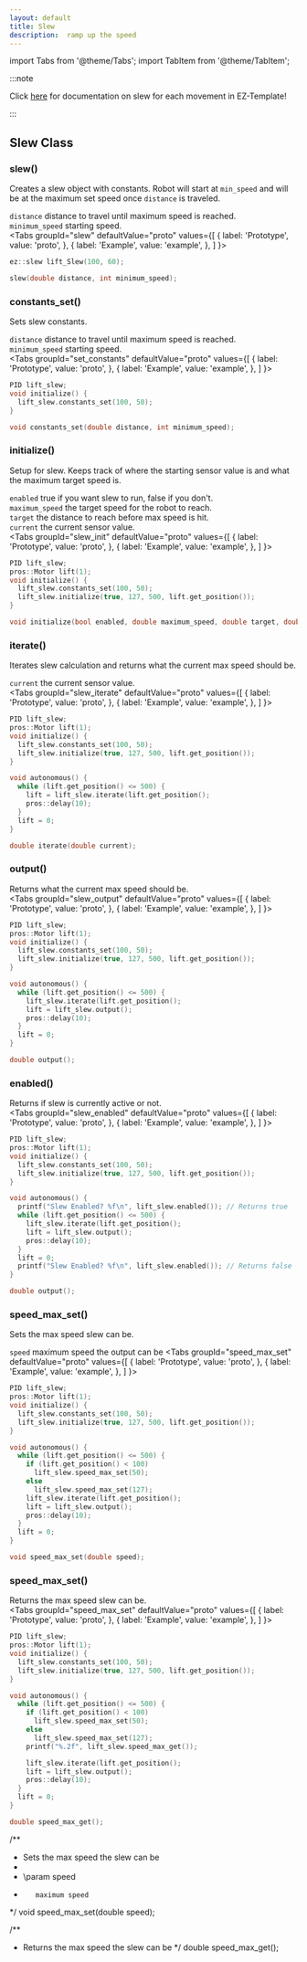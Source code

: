 ```yaml
---
layout: default
title: Slew
description:  ramp up the speed
---
```

import Tabs from '@theme/Tabs';
import TabItem from '@theme/TabItem';


:::note

Click [here](https://ez-robotics.github.io/EZ-Template/category/autonomous-functions) for documentation on slew for each movement in EZ-Template!

:::


## Slew Class


### slew()
Creates a slew object with constants.  Robot will start at `min_speed` and will be at the maximum set speed once `distance` is traveled.

`distance` distance to travel until maximum speed is reached.  
`minimum_speed` starting speed.  
<Tabs
  groupId="slew"
  defaultValue="proto"
  values={[
    { label: 'Prototype',  value: 'proto', },
    { label: 'Example',  value: 'example', },
  ]
}>

<TabItem value="example">

```cpp
ez::slew lift_Slew(100, 60);
```

</TabItem>


<TabItem value="proto">

```cpp
slew(double distance, int minimum_speed);
```



</TabItem>
</Tabs>  




### constants_set()
Sets slew constants.    

`distance` distance to travel until maximum speed is reached.  
`minimum_speed` starting speed.  
<Tabs
  groupId="set_constants"
  defaultValue="proto"
  values={[
    { label: 'Prototype',  value: 'proto', },
    { label: 'Example',  value: 'example', },
  ]
}>

<TabItem value="example">

```cpp
PID lift_slew;
void initialize() {
  lift_slew.constants_set(100, 50);
}
```

</TabItem>


<TabItem value="proto">

```cpp
void constants_set(double distance, int minimum_speed);
```



</TabItem>
</Tabs>


### initialize()
Setup for slew.  Keeps track of where the starting sensor value is and what the maximum target speed is.  

`enabled` true if you want slew to run, false if you don't.  
`maximum_speed` the target speed for the robot to reach.    
`target` the distance to reach before max speed is hit.  
`current` the current sensor value.  
<Tabs
  groupId="slew_init"
  defaultValue="proto"
  values={[
    { label: 'Prototype',  value: 'proto', },
    { label: 'Example',  value: 'example', },
  ]
}>

<TabItem value="example">

```cpp
PID lift_slew;
pros::Motor lift(1);
void initialize() {
  lift_slew.constants_set(100, 50);
  lift_slew.initialize(true, 127, 500, lift.get_position());
}
```

</TabItem>


<TabItem value="proto">

```cpp
void initialize(bool enabled, double maximum_speed, double target, double current);
```



</TabItem>
</Tabs>




### iterate()
Iterates slew calculation and returns what the current max speed should be.  


`current` the current sensor value.  
<Tabs
  groupId="slew_iterate"
  defaultValue="proto"
  values={[
    { label: 'Prototype',  value: 'proto', },
    { label: 'Example',  value: 'example', },
  ]
}>

<TabItem value="example">

```cpp
PID lift_slew;
pros::Motor lift(1);
void initialize() {
  lift_slew.constants_set(100, 50);
  lift_slew.initialize(true, 127, 500, lift.get_position());
}

void autonomous() {
  while (lift.get_position() <= 500) {
    lift = lift_slew.iterate(lift.get_position();
    pros::delay(10);
  }
  lift = 0;
}
```

</TabItem>


<TabItem value="proto">

```cpp
double iterate(double current);
```



</TabItem>
</Tabs>




### output()
Returns what the current max speed should be.   
<Tabs
  groupId="slew_output"
  defaultValue="proto"
  values={[
    { label: 'Prototype',  value: 'proto', },
    { label: 'Example',  value: 'example', },
  ]
}>

<TabItem value="example">

```cpp
PID lift_slew;
pros::Motor lift(1);
void initialize() {
  lift_slew.constants_set(100, 50);
  lift_slew.initialize(true, 127, 500, lift.get_position());
}

void autonomous() {
  while (lift.get_position() <= 500) {
    lift_slew.iterate(lift.get_position();
    lift = lift_slew.output();
    pros::delay(10);
  }
  lift = 0;
}
```

</TabItem>


<TabItem value="proto">

```cpp
double output();
```



</TabItem>
</Tabs>




### enabled()
Returns if slew is currently active or not.   
<Tabs
  groupId="slew_enabled"
  defaultValue="proto"
  values={[
    { label: 'Prototype',  value: 'proto', },
    { label: 'Example',  value: 'example', },
  ]
}>

<TabItem value="example">

```cpp
PID lift_slew;
pros::Motor lift(1);
void initialize() {
  lift_slew.constants_set(100, 50);
  lift_slew.initialize(true, 127, 500, lift.get_position());
}

void autonomous() {
  printf("Slew Enabled? %f\n", lift_slew.enabled()); // Returns true
  while (lift.get_position() <= 500) {
    lift_slew.iterate(lift.get_position();
    lift = lift_slew.output();
    pros::delay(10);
  }
  lift = 0;
  printf("Slew Enabled? %f\n", lift_slew.enabled()); // Returns false
}
```

</TabItem>


<TabItem value="proto">

```cpp
double output();
```



</TabItem>
</Tabs>






### speed_max_set()
Sets the max speed slew can be.   

`speed`  maximum speed the output can be
<Tabs
  groupId="speed_max_set"
  defaultValue="proto"
  values={[
    { label: 'Prototype',  value: 'proto', },
    { label: 'Example',  value: 'example', },
  ]
}>

<TabItem value="example">

```cpp
PID lift_slew;
pros::Motor lift(1);
void initialize() {
  lift_slew.constants_set(100, 50);
  lift_slew.initialize(true, 127, 500, lift.get_position());
}

void autonomous() {
  while (lift.get_position() <= 500) {
    if (lift.get_position() < 100) 
      lift_slew.speed_max_set(50);
    else 
      lift_slew.speed_max_set(127);
    lift_slew.iterate(lift.get_position();
    lift = lift_slew.output();
    pros::delay(10);
  }
  lift = 0;
}
```

</TabItem>


<TabItem value="proto">

```cpp
void speed_max_set(double speed);
```



</TabItem>
</Tabs>




### speed_max_set()
Returns the max speed slew can be.   
<Tabs
  groupId="speed_max_set"
  defaultValue="proto"
  values={[
    { label: 'Prototype',  value: 'proto', },
    { label: 'Example',  value: 'example', },
  ]
}>

<TabItem value="example">

```cpp
PID lift_slew;
pros::Motor lift(1);
void initialize() {
  lift_slew.constants_set(100, 50);
  lift_slew.initialize(true, 127, 500, lift.get_position());
}

void autonomous() {
  while (lift.get_position() <= 500) {
    if (lift.get_position() < 100) 
      lift_slew.speed_max_set(50);
    else 
      lift_slew.speed_max_set(127);
    printf("%.2f", lift_slew.speed_max_get());

    lift_slew.iterate(lift.get_position();
    lift = lift_slew.output();
    pros::delay(10);
  }
  lift = 0;
}
```

</TabItem>


<TabItem value="proto">

```cpp
double speed_max_get();
```



</TabItem>
</Tabs>

  /**
   * Sets the max speed the slew can be
   *
   * \param speed
   *        maximum speed
   */
  void speed_max_set(double speed);

  /**
   * Returns the max speed the slew can be
   */
  double speed_max_get();